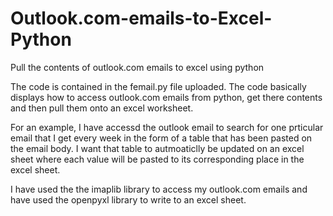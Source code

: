 # Outlook.com-emails-to-Excel-Python
Pull the contents of outlook.com emails to excel using python

The code is contained in the femail.py file uploaded. The code basically displays how to access outlook.com emails from python, get there contents and then pull them onto an excel worksheet. 

For an example, I have accessd the outlook email to search for one prticular email that I get every week in the form of a table that has been pasted on the email body. I want that table to autmoaticlly be updated on an excel sheet where each value will be pasted to its corresponding place in the excel sheet.

I have used the the imaplib library to access my outlook.com emails and have used the openpyxl library to write to an excel sheet. 
